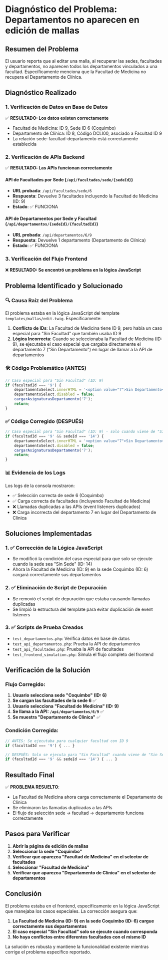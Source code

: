 # Diagnóstico del Problema: Departamentos no aparecen en edición de mallas

## Resumen del Problema
El usuario reporta que al editar una malla, al recuperar las sedes, facultades y departamentos, no aparecen todos los departamentos vinculados a una facultad. Específicamente menciona que la Facultad de Medicina no recupera el Departamento de Clínica.

## Diagnóstico Realizado

### 1. Verificación de Datos en Base de Datos
✅ **RESULTADO: Los datos existen correctamente**
- Facultad de Medicina: ID 9, Sede ID 6 (Coquimbo)
- Departamento de Clínica: ID 8, Código DCLI00, asociado a Facultad ID 9
- La relación sede-facultad-departamento está correctamente establecida

### 2. Verificación de APIs Backend
✅ **RESULTADO: Las APIs funcionan correctamente**

#### API de Facultades por Sede (`/api/facultades/sede/{sedeId}`)
- **URL probada**: `/api/facultades/sede/6`
- **Respuesta**: Devuelve 3 facultades incluyendo la Facultad de Medicina (ID: 9)
- **Estado**: ✅ FUNCIONA

#### API de Departamentos por Sede y Facultad (`/api/departamentos/{sedeId}/{facultadId}`)
- **URL probada**: `/api/departamentos/6/9`
- **Respuesta**: Devuelve 1 departamento (Departamento de Clínica)
- **Estado**: ✅ FUNCIONA

### 3. Verificación del Flujo Frontend
❌ **RESULTADO: Se encontró un problema en la lógica JavaScript**

## Problema Identificado y Solucionado

### 🔍 **Causa Raíz del Problema**
El problema estaba en la lógica JavaScript del template `templates/mallas/edit.twig`. Específicamente:

1. **Conflicto de IDs**: La Facultad de Medicina tiene ID 9, pero había un caso especial para "Sin Facultad" que también usaba ID 9
2. **Lógica Incorrecta**: Cuando se seleccionaba la Facultad de Medicina (ID: 9), se ejecutaba el caso especial que cargaba directamente el departamento 7 ("Sin Departamento") en lugar de llamar a la API de departamentos

### 🛠️ **Código Problemático (ANTES)**
```javascript
// Caso especial para "Sin Facultad" (ID: 9)
if (facultadId === '9') {
    departamentoSelect.innerHTML = '<option value="7">Sin Departamento</option>';
    departamentoSelect.disabled = false;
    cargarAsignaturasDepartamento('7');
    return;
}
```

### ✅ **Código Corregido (DESPUÉS)**
```javascript
// Caso especial para "Sin Facultad" (ID: 9) - solo cuando viene de "Sin Sede"
if (facultadId === '9' && sedeId === '14') {
    departamentoSelect.innerHTML = '<option value="7">Sin Departamento</option>';
    departamentoSelect.disabled = false;
    cargarAsignaturasDepartamento('7');
    return;
}
```

### 📊 **Evidencia de los Logs**
Los logs de la consola mostraron:
- ✅ Selección correcta de sede 6 (Coquimbo)
- ✅ Carga correcta de facultades (incluyendo Facultad de Medicina)
- ❌ Llamadas duplicadas a las APIs (event listeners duplicados)
- ❌ Carga incorrecta del departamento 7 en lugar del Departamento de Clínica

## Soluciones Implementadas

### 1. ✅ **Corrección de la Lógica JavaScript**
- Se modificó la condición del caso especial para que solo se ejecute cuando la sede sea "Sin Sede" (ID: 14)
- Ahora la Facultad de Medicina (ID: 9) en la sede Coquimbo (ID: 6) cargará correctamente sus departamentos

### 2. ✅ **Eliminación de Script de Depuración**
- Se removió el script de depuración que estaba causando llamadas duplicadas
- Se limpió la estructura del template para evitar duplicación de event listeners

### 3. ✅ **Scripts de Prueba Creados**
- `test_departamentos.php`: Verifica datos en base de datos
- `test_api_departamentos.php`: Prueba la API de departamentos
- `test_api_facultades.php`: Prueba la API de facultades
- `test_frontend_simulation.php`: Simula el flujo completo del frontend

## Verificación de la Solución

### Flujo Corregido:
1. **Usuario selecciona sede "Coquimbo" (ID: 6)**
2. **Se cargan las facultades de la sede 6** ✅
3. **Usuario selecciona "Facultad de Medicina" (ID: 9)**
4. **Se llama a la API: `/api/departamentos/6/9`** ✅
5. **Se muestra "Departamento de Clínica"** ✅

### Condición Corregida:
```javascript
// ANTES: Se ejecutaba para cualquier facultad con ID 9
if (facultadId === '9') { ... }

// DESPUÉS: Solo se ejecuta para "Sin Facultad" cuando viene de "Sin Sede"
if (facultadId === '9' && sedeId === '14') { ... }
```

## Resultado Final

✅ **PROBLEMA RESUELTO**: 
- La Facultad de Medicina ahora carga correctamente el Departamento de Clínica
- Se eliminaron las llamadas duplicadas a las APIs
- El flujo de selección sede → facultad → departamento funciona correctamente

## Pasos para Verificar

1. **Abrir la página de edición de mallas**
2. **Seleccionar la sede "Coquimbo"**
3. **Verificar que aparezca "Facultad de Medicina" en el selector de facultades**
4. **Seleccionar "Facultad de Medicina"**
5. **Verificar que aparezca "Departamento de Clínica" en el selector de departamentos**

## Conclusión

El problema estaba en el frontend, específicamente en la lógica JavaScript que manejaba los casos especiales. La corrección asegura que:

1. **La Facultad de Medicina (ID: 9) en la sede Coquimbo (ID: 6) cargue correctamente sus departamentos**
2. **El caso especial "Sin Facultad" solo se ejecute cuando corresponda**
3. **No haya conflictos entre diferentes facultades con el mismo ID**

La solución es robusta y mantiene la funcionalidad existente mientras corrige el problema específico reportado. 